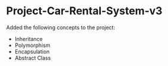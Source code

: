 # Project-Car-Rental-System-v3

Added the following concepts to the project:

- Inheritance
- Polymorphism
- Encapsulation
- Abstract Class
